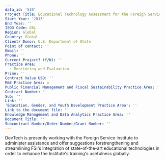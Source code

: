 ```yaml
---
data_id: '530'
Project Title: Educational Technology Assessment for the Foreign Service Institute
Start Year: '2013'
End Year: ''
ISO3 Code: GBL
Region: Global
Country: Global
Client/ Donor: U.S. Department of State
Point of contact: ''
Email: ''
Phone: ''
Current Project? (Y/N): ''
Practice Area:
  - Monitoring and Evaluation
Prime: ''
Contract Value USD: ''
M&E Practice Area: x
Public Financial Management and Fiscal Sustainability Practice Area: ''
Contract Number: ''
Sub: ''
Link: ''
'Education, Gender, and Youth Development Practice Area': ''
Link to the document file: ''
Knowledge Management and Data Analytics Practice Area: ''
Document Title: ''
Subcontract Number/Order Number/Grant Number: ''
---
```

DevTech is presently working with the Foreign Service Institute to administer assistance and offer suggestions forstrengthening and streamlining FSI's integration of state-of-the-art educational technologies in order to enhance the Institute's training's usefulness globally.